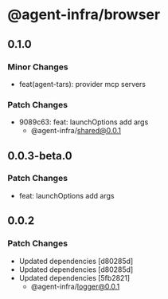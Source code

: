 # @agent-infra/browser

## 0.1.0

### Minor Changes

- feat(agent-tars): provider mcp servers

### Patch Changes

- 9089c63: feat: launchOptions add args
  - @agent-infra/shared@0.0.1

## 0.0.3-beta.0

### Patch Changes

- feat: launchOptions add args

## 0.0.2

### Patch Changes

- Updated dependencies [d80285d]
- Updated dependencies [d80285d]
- Updated dependencies [5fb2821]
  - @agent-infra/logger@0.0.1
